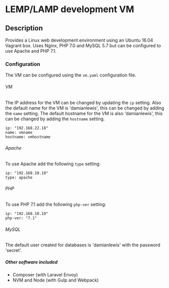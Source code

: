 # LEMP/LAMP development VM

## Description
Provides a Linux web development environment using an Ubuntu 16.04 Vagrant box. Uses Nginx, PHP 7.0 and MySQL 5.7 but can be configured to use Apache and PHP 7.1.

### Configuration
The VM can be configured using the `vm.yaml` configuration file.
###### VM
The IP address for the VM can be changed by updating the `ip` setting. Also the default name for the VM is 'damianlewis', this can be changed by adding the `name` setting. The default hostname for the VM is also 'damianlewis', this can be changed by adding the `hostname` setting.
```
ip: "192.168.22.18"
name: vmname
hostname: vmhostname
```
###### Apache
To use Apache add the following `type` setting:
```
ip: "192.168.10.10"
type: apache
```
###### PHP
To use PHP 7.1 add the following `php-ver` setting:
```
ip: "192.168.10.10"
php-ver: "7.1"
```
###### MySQL
The default user created for databases is 'damianlewis' with the password 'secret'.

##### Other software included
- Composer (with Laravel Envoy)
- NVM and Node (with Gulp and Webpack)
